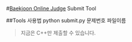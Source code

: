 #[Baekjoon Online Judge](http://www.acmicpc.net/) Submit Tool

##Tools 사용법
python submit.py 문제번호 파일이름

>지금은 C++만 제출할 수 있습니다.
